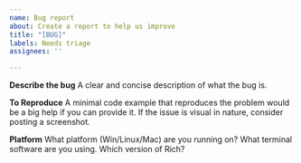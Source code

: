 ```yaml
---
name: Bug report
about: Create a report to help us improve
title: "[BUG]"
labels: Needs triage
assignees: ''

---
```


**Describe the bug**
A clear and concise description of what the bug is.

**To Reproduce**
A minimal code example that reproduces the problem would be a big help if you can provide it. If the issue is visual in nature, consider posting a screenshot.

**Platform**
What platform (Win/Linux/Mac) are you running on? What terminal software are you using. Which version of Rich?

